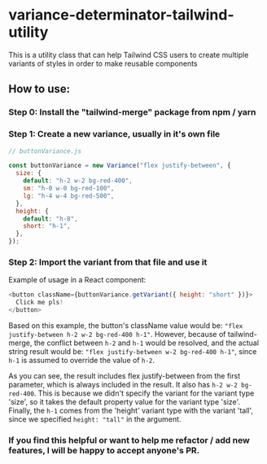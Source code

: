 # variance-determinator-tailwind-utility

This is a utility class that can help Tailwind CSS users to create multiple variants of styles in order to make reusable components

## How to use:

### Step 0: Install the "tailwind-merge" package from npm / yarn

### Step 1: Create a new variance, usually in it's own file

```javascript
// buttonVariance.js

const buttonVariance = new Variance("flex justify-between", {
  size: {
    default: "h-2 w-2 bg-red-400",
    sm: "h-0 w-0 bg-red-100",
    lg: "h-4 w-4 bg-red-500",
  },
  height: {
    default: "h-8",
    short: "h-1",
  },
});
```

### Step 2: Import the variant from that file and use it

Example of usage in a React component:

```javascript
<button className={buttonVariance.getVariant({ height: "short" })}>
  Click me pls!
</button>
```

Based on this example, the button's className value would be: `"flex justify-between h-2 w-2 bg-red-400 h-1"`. However, because of tailwind-merge, the conflict between `h-2` and `h-1` would be resolved, and the actual string result would be: `"flex justify-between w-2 bg-red-400 h-1"`, since `h-1` is assumed to override the value of `h-2`.

As you can see, the result includes flex justify-between from the first parameter, which is always included in the result. It also has `h-2 w-2 bg-red-400`. This is because we didn't specify the variant for the variant type 'size', so it takes the default property value for the variant type 'size'. Finally, the `h-1` comes from the 'height' variant type with the variant 'tall', since we specified `height: "tall"` in the argument.

### If you find this helpful or want to help me refactor / add new features, I will be happy to accept anyone's PR.
